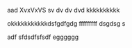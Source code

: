 aad
XvxVxVS
sv
dv
dv
dvd
kkkkkkkkkk







okkkkkkkkkkkdsfgdfgdg
fffffffff
dsgdsg
s


adf
sfdsdfsfsdf
egggggg
